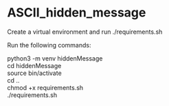 # ASCII_hidden_message

Create a virtual environment and run ./requirements.sh

Run the following commands:

python3 -m venv hiddenMessage  
cd hiddenMessage  
source bin/activate  
cd ..  
chmod +x requirements.sh  
./requirements.sh  
